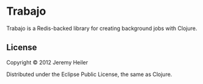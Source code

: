 # Trabajo

Trabajo is a Redis-backed library for creating background jobs with Clojure.

## License

Copyright © 2012 Jeremy Heiler

Distributed under the Eclipse Public License, the same as Clojure.

